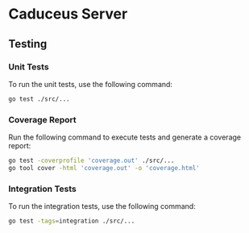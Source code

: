 # Caduceus Server

## Testing

### Unit Tests

To run the unit tests, use the following command:

```bash
go test ./src/...
```

### Coverage Report

Run the following command to execute tests and generate a coverage report:

```bash
go test -coverprofile 'coverage.out' ./src/...
go tool cover -html 'coverage.out' -o 'coverage.html'
```

### Integration Tests

To run the integration tests, use the following command:

```bash
go test -tags=integration ./src/...
```
